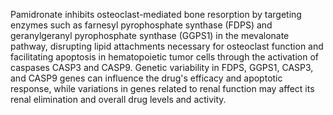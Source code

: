 Pamidronate inhibits osteoclast-mediated bone resorption by targeting enzymes such as farnesyl pyrophosphate synthase (FDPS) and geranylgeranyl pyrophosphate synthase (GGPS1) in the mevalonate pathway, disrupting lipid attachments necessary for osteoclast function and facilitating apoptosis in hematopoietic tumor cells through the activation of caspases CASP3 and CASP9. Genetic variability in FDPS, GGPS1, CASP3, and CASP9 genes can influence the drug's efficacy and apoptotic response, while variations in genes related to renal function may affect its renal elimination and overall drug levels and activity.